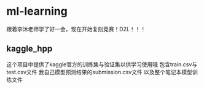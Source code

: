 # ml-learning
跟着李沐老师学了好一会，现在开始复刻竞赛！D2L！！！
## kaggle_hpp
这个项目中提供了kaggle官方的训练集与验证集以供学习使用哦
包含train.csv与test.csv文件
我自己模型预测结果的submission.csv文件
以及整个笔记本模型训练文件
